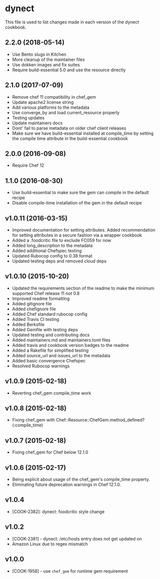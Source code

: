 # dynect

This file is used to list changes made in each version of the dynect cookbook.

## 2.2.0 (2018-05-14)

- Use Bento slugs in Kitchen
- More cleanup of the maintainer files
- Use dokken images and fix suites
- Require build-essential 5.0 and use the resource directly

## 2.1.0 (2017-07-09)

- Remove chef 11 compatibility in chef_gem
- Update apache2 license string
- Add various platforms to the metadata
- Use converge_by and load current_resource properly
- Testing updates
- Update maintainers docs
- Dont' fail to parse metadata on older chef client releases
- Make sure we have build-essential installed at compile_time by setting the compile time attribute in the build-essential cookbook

## 2.0.0 (2016-09-08)

- Require Chef 12

## 1.1.0 (2016-08-30)

- Use build-essential to make sure the gem can compile in the default recipe
- Disable compile-time installation of the gem in the default recipe

## v1.0.11 (2016-03-15)

- Improved documentation for setting attributes. Added recommendation for setting attributes in a secure fashion via a wrapper cookbook
- Added a .foodcritic file to exclude FC059 for now
- Added long_description to the metadata
- Added additional Chefspec testing
- Updated Rubocop config to 0.38 format
- Updated testing deps and removed cloud deps

## v1.0.10 (2015-10-20)

- Updated the requirements section of the readme to make the minimum supported Chef release 11 not 0.8
- Improved readme formatting
- Added gitignore file
- Added chefignore file
- Added Chef standard rubocop config
- Added Travis CI testing
- Added Berksfile
- Added Gemfile with testing deps
- Updated testing and contributing docs
- Added maintainers.md and maintainers.toml files
- Added travis and cookbook version badges to the readme
- Added a Rakefile for simplified testing
- Added source_url and issues_url to the metadata
- Added basic convergence Chefspec
- Resolved Rubocop warnings

## v1.0.9 (2015-02-18)

- Reverting chef_gem compile_time work

## v1.0.8 (2015-02-18)

- Fixing chef_gem with Chef::Resource::ChefGem.method_defined?(:compile_time)

## v1.0.7 (2015-02-18)

- Fixing chef_gem for Chef below 12.1.0

## v1.0.6 (2015-02-17)

- Being explicit about usage of the chef_gem's compile_time property.
- Eliminating future deprecation warnings in Chef 12.1.0.

## v1.0.4

- [COOK-2382]: dynect: foodcritic style change

## v1.0.2

- [COOK-2381] - dynect: /etc/hosts entry does not get updated on
- Amazon Linux due to regex mismatch

## v1.0.0

- [COOK-1958] - use `chef_gem` for runtime gem requirement
